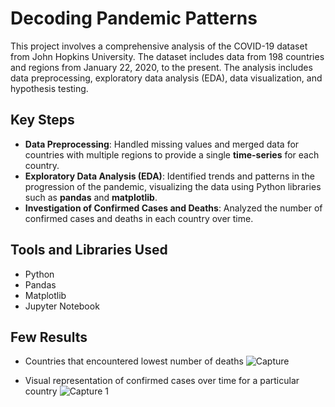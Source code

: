 # Decoding Pandemic Patterns

This project involves a comprehensive analysis of the COVID-19 dataset from John Hopkins University. The dataset includes data from 198 countries and regions from January 22, 2020, to the present. The analysis includes data preprocessing, exploratory data analysis (EDA), data visualization, and hypothesis testing.

## Key Steps
- **Data Preprocessing**: Handled missing values and merged data for countries with multiple regions to provide a single **time-series** for each country.
- **Exploratory Data Analysis (EDA)**: Identified trends and patterns in the progression of the pandemic, visualizing the data using Python libraries such as **pandas** and **matplotlib**.
- **Investigation of Confirmed Cases and Deaths**: Analyzed the number of confirmed cases and deaths in each country over time.

## Tools and Libraries Used
- Python
- Pandas
- Matplotlib
- Jupyter Notebook

## Few Results
- Countries that encountered lowest number of deaths
![Capture](https://github.com/kirti-kshirsagar/Decoding-Pandemic-Patterns/assets/125520112/ad269e3e-b8da-483b-b647-5a2986d16f8d)

- Visual representation of confirmed cases over time for a particular country
![Capture 1](https://github.com/kirti-kshirsagar/Decoding-Pandemic-Patterns/assets/125520112/63459881-3561-40b2-b437-5b4e4e99e0a1)
